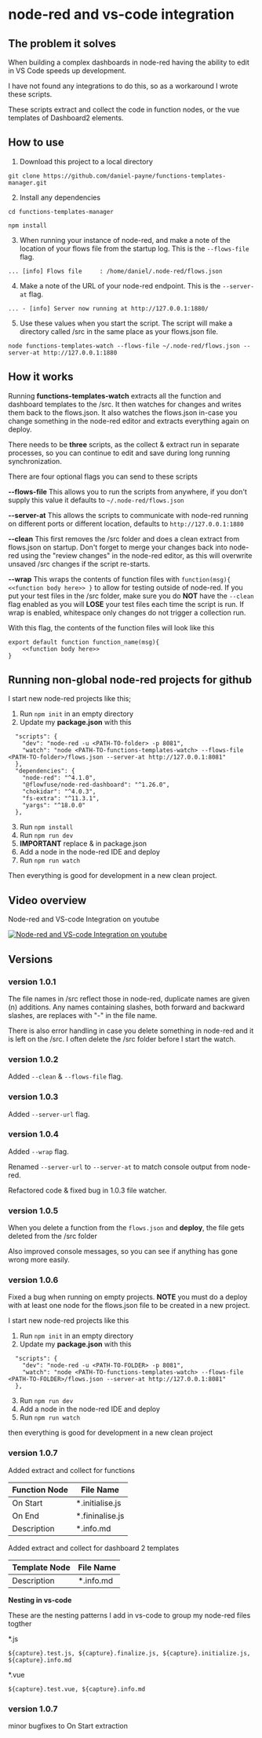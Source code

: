 # node-red and vs-code integration

## The problem it solves

When building a complex dashboards in node-red having the ability to edit in VS Code speeds up development. 

I have not found any integrations to do this, so as a workaround I wrote these scripts. 

These scripts extract and collect the code in function nodes, or the vue templates of Dashboard2 elements.

## How to use

1. Download this project to a local directory

```
git clone https://github.com/daniel-payne/functions-templates-manager.git
```

2. Install any dependencies

```
cd functions-templates-manager
```
```
npm install
```

3. When running your instance of node-red, and make a note of the location of your flows file from the startup log. This is the ```--flows-file``` flag.

```
... [info] Flows file     : /home/daniel/.node-red/flows.json
```

4. Make a note of the URL of your node-red endpoint. This is the ```--server-at``` flag.

```
... - [info] Server now running at http://127.0.0.1:1880/
```

5. Use these values when you start the script. The script will make a directory called /src in the same place as your flows.json file.   

```
node functions-templates-watch --flows-file ~/.node-red/flows.json --server-at http://127.0.0.1:1880

```

## How it works

Running **functions-templates-watch** extracts all the function and dashboard templates to the /src. 
It then watches for changes and writes them back to the flows.json. 
It also watches the flows.json in-case you change something in the node-red editor and extracts everything again on deploy.


There needs to be **three** scripts, as the collect & extract run in separate processes, so you can continue to edit and save during long running synchronization.

There are four optional flags you can send to these scripts

**--flows-file** This allows you to run the scripts from anywhere, if you don't supply this value it defaults to ```~/.node-red/flows.json```

**--server-at** This allows the scripts to communicate with node-red running on different ports or different location, defaults to ```http://127.0.0.1:1880```

**--clean** This first removes the /src folder and does a clean extract from flows.json on startup. Don't forget to merge your changes back into node-red using the "review changes" in the node-red editor, as this will overwrite unsaved /src changes if the script re-starts.

**--wrap** This wraps the contents of function files with ```function(msg){ <<function body here>> }``` to allow for testing outside of node-red. If you put your test files in the /src folder, make sure you do **NOT** have the ```--clean``` flag enabled as you will **LOSE** your test files each time the script is run. If wrap is enabled, whitespace only changes do not trigger a collection run.

With this flag, the contents of the function files will look like this

```
export default function function_name(msg){ 
    <<function body here>> 
}
```

## Running non-global node-red projects for github

I start new node-red projects like this;

1. Run ```npm init``` in an empty directory
2. Update my **package.json** with this
```
  "scripts": {
    "dev": "node-red -u <PATH-TO-folder> -p 8081",
    "watch": "node <PATH-TO-functions-templates-watch> --flows-file <PATH-TO-folder>/flows.json --server-at http://127.0.0.1:8081"
  },
  "dependencies": {
    "node-red": "^4.1.0",
    "@flowfuse/node-red-dashboard": "^1.26.0",
    "chokidar": "^4.0.3",
    "fs-extra": "^11.3.1",
    "yargs": "^18.0.0"
  },
```
3. Run ```npm install```
4. Run ```npm run dev```
5. **IMPORTANT** replace <PATH-TO-folder> & <PATH-TO-functions-templates-watch> in package.json
6. Add a node in the node-red IDE and deploy
7. Run ```npm run watch```

Then everything is good for development in a new clean project.


## Video overview

Node-red and VS-code Integration on youtube

[<img src="https://i9.ytimg.com/vi_webp/UivEETkSWW8/mq1.webp?sqp=CPzYo8QG-oaymwEmCMACELQB8quKqQMa8AEB-AH-CYAC0AWKAgwIABABGFwgZShbMA8=&rs=AOn4CLBoCSZDypSHu-6DNYPt-VzwZ0cpPA" alt="Node-red and VS-code Integration on youtube"> ](https://www.youtube.com/watch?v=UivEETkSWW8)

## Versions

### version 1.0.1

The file names in /src reflect those in node-red, duplicate names are given (n) additions.
Any names containing slashes, both forward and backward slashes, are replaces with "-" in the file name. 

There is also error handling in case you delete something in node-red and it is left on the /src.
I often delete the /src folder before I start the watch.

### version 1.0.2

Added ```--clean``` & ```--flows-file``` flag.

### version 1.0.3

Added ```--server-url``` flag.

### version 1.0.4

Added ```--wrap``` flag.

Renamed ```--server-url``` to ```--server-at``` to match console output from node-red.

Refactored code & fixed bug in 1.0.3 file watcher.

### version 1.0.5

When you delete a function from the ```flows.json``` and **deploy**, the file gets deleted from the /src folder

Also improved console messages, so you can see if anything has gone wrong more easily.

### version 1.0.6

Fixed a bug when running on empty projects.
**NOTE** you must do a deploy with at least one node for the flows.json file to be created in a new project.

I start new node-red projects like this 

1. Run ```npm init``` in an empty directory
2. Update my **package.json** with this
```
  "scripts": {
    "dev": "node-red -u <PATH-TO-FOLDER> -p 8081",
    "watch": "node <PATH-TO-functions-templates-watch> --flows-file <PATH-TO-FOLDER>/flows.json --server-at http://127.0.0.1:8081"
  },
```
3. Run ```npm run dev```
4. Add a node in the node-red IDE and deploy
5. Run ```npm run watch```

then everything is good for development in a new clean project

### version 1.0.7

Added extract and collect for functions


| Function Node  | File Name          |
| -------------- | ------------------ |
| On Start       | *.initialise.js    |
| On End         | *.fininalise.js    |
| Description    | *.info.md          |


Added extract and collect for dashboard 2 templates

| Template Node  | File Name          |
| -------------- | ------------------ |
| Description    | *.info.md          |

**Nesting in vs-code**

These are the nesting patterns I add in vs-code to group my node-red files togther

*.js

```${capture}.test.js, ${capture}.finalize.js, ${capture}.initialize.js, ${capture}.info.md```

*.vue

```${capture}.test.vue, ${capture}.info.md```

### version 1.0.7

minor bugfixes to On Start extraction

